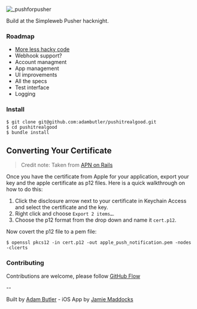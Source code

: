 ![_pushforpusher](https://cloud.githubusercontent.com/assets/1238468/6403257/ed2561a0-be05-11e4-9978-f01a41fa50f8.gif)

Build at the Simpleweb Pusher hacknight.

### Roadmap

- [More less hacky code](https://github.com/adambutler/pushitrealgood/commit/a49bfa5f998da0bd3cf2b5d91296c5a6c37a2f3b)
- Webhook support?
- Account managment
- App management
- UI improvements
- All the specs
- Test interface
- Logging

### Install

```
$ git clone git@github.com:adambutler/pushitrealgood.git
$ cd pushitrealgood
$ bundle install
```

## Converting Your Certificate

> Credit note: Taken from [APN on Rails](https://github.com/PRX/apn_on_rails)

Once you have the certificate from Apple for your application, export your key
and the apple certificate as p12 files. Here is a quick walkthrough on how to do this:

1. Click the disclosure arrow next to your certificate in Keychain Access and select the certificate and the key.
2. Right click and choose `Export 2 items…`.
3. Choose the p12 format from the drop down and name it `cert.p12`.

Now covert the p12 file to a pem file:

    $ openssl pkcs12 -in cert.p12 -out apple_push_notification.pem -nodes -clcerts

### Contributing

Contributions are welcome, please follow [GitHub Flow](https://guides.github.com/introduction/flow/index.html)

--

Built by [Adam Butler](http://lab.io) - iOS App by [Jamie Maddocks](http://chicken-studios.com)

